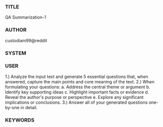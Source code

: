 ### TITLE ###
QA Summarization-1

### AUTHOR ###
custodiam99@reddit

### SYSTEM ###

### USER ###
1.) Analyze the input text and generate 5 essential questions that, when answered, capture the main points and core meaning of the text. 
2.) When formulating your questions: 
    a. Address the central theme or argument 
    b. Identify key supporting ideas 
    c. Highlight important facts or evidence 
    d. Reveal the author's purpose or perspective 
    e. Explore any significant implications or conclusions. 
3.) Answer all of your generated questions one-by-one in detail. 

### KEYWORDS ###

